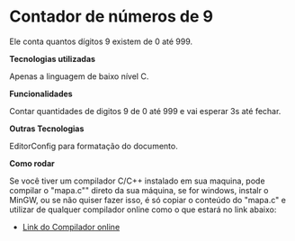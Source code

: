 # Contador de números de 9

  Ele conta quantos dígitos 9 existem de 0 até 999.

**Tecnologias utilizadas**

  Apenas a linguagem de baixo nível C.

**Funcionalidades**

  Contar quantidades de digitos 9 de 0 até 999 e vai esperar 3s até fechar.

**Outras Tecnologias**

  EditorConfig para formatação do documento.

**Como rodar**

  Se você tiver um compilador C/C++ instalado em sua maquina, pode compilar o "mapa.c"" direto da sua máquina, se for windows, instalr o MinGW, ou se não quiser fazer isso, é só copiar o conteúdo do "mapa.c" e utilizar de qualquer compilador online como o que estará no link abaixo:

- [Link do Compilador online](https://www.onlinegdb.com/online_c_compiler)
